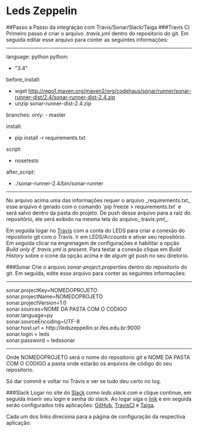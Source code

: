 # Leds Zeppelin
##Passo a Passo da integração com Travis/Sonar/Slack/Taiga
###Travis CI
Primeiro passo é criar o arquivo _.travis.yml_ dentro do repositorio do git.
Em seguida editar esse arquivo para conter as seguintes informações:<br>
<hr>

language: python
python:
  - "3.4"
  
before_install:
  - wget http://repo1.maven.org/maven2/org/codehaus/sonar/runner/sonar-runner-dist/2.4/sonar-runner-dist-2.4.zip
  - unzip sonar-runner-dist-2.4.zip

branches:
  only:
    - master

install:
  - pip install -r requirements.txt
  
script: 
  - nosetests

after_script:
 - ./sonar-runner-2.4/bin/sonar-runner

<hr>
No arquivo acima uma das informações requer o arquivo _requirements.txt_ esse arquivo é gerado com o comando `pip freeze > requirements.txt` e será salvo dentro da pasta do projeto. De push desse arquivo para a raiz do repositório, ele será exibido na mesma tela do arquivo_.travis.yml_.

Em seguida logar no [Travis](https://travis-ci.org/) com a conta do LEDS para criar a conexão do repositorio git com o Travis.
Ir em LEDS/Accounts e ativar seu repositório.
Em seguida clicar na engrenagem de configurações e habilitar a opção _Build only if .travis.yml is present_.
Para testar a conexão clique em _Build History_ sobre o icone da opção acima e de algum git push no seu diretorio.

###Sonar
Crie o arquivo _sonar-project.properties_ dentro do repositorio do git.
Em seguida, edite esse arquivo para conter as seguintes informações:<br>
<hr>
sonar.projectKey=NOMEDOPROJETO<br>
sonar.projectName=NOMEDOPROJETO<br>
sonar.projectVersion=1.0<br>
sonar.sources=NOME DA PASTA COM O CODIGO<br>
sonar.language=py<br>
sonar.sourceEncoding=UTF-8<br>
sonar.host.url = http://ledszeppellin.sr.ifes.edu.br:9000<br>
sonar.login = leds<br>
sonar.password = ledssonar<br>
<hr>
Onde NOMEDOPROJETO será o nome do repositorio git e NOME DA PASTA COM O CODIGO a pasta onde estarão os arquivos de código do seu repositorio.

Só dar commit e voltar no Travis e ver se tudo deu certo no log.

###Slack
Logar no site do [Slack](https://slack.com/signin) como _leds.slack.com_ e clique continue, em seguida inserir seu login e senha do slack.
Ao logar siga o [link](https://leds.slack.com/apps/manage) e em seguida serão configurados três aplicações: [GitHub](https://leds.slack.com/apps/manage/A0F7YS2SX-github), [TravisCI](https://leds.slack.com/apps/manage/A0F81FP4N-travis-ci) e [Taiga](https://leds.slack.com/apps/manage/A0F7XDUAZ-incoming-webhooks).

Cada um dos links direciona para a página de configuração da respectiva aplicação.

